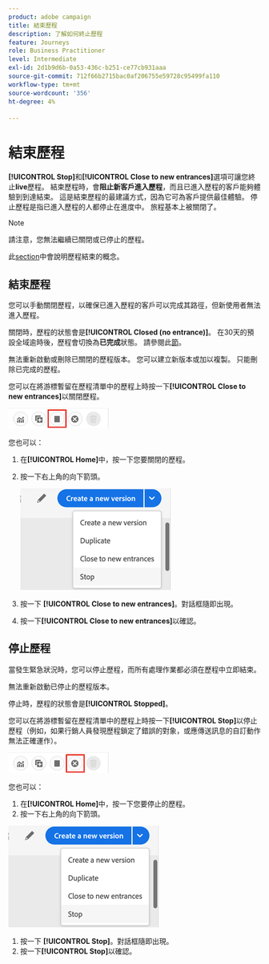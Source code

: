 ```yaml
---
product: adobe campaign
title: 結束歷程
description: 了解如何終止歷程
feature: Journeys
role: Business Practitioner
level: Intermediate
exl-id: 2d1b9d6b-0a53-436c-b251-ce77cb931aaa
source-git-commit: 712f66b2715bac0af206755e59728c95499fa110
workflow-type: tm+mt
source-wordcount: '356'
ht-degree: 4%

---
```


# 結束歷程

**[!UICONTROL Stop]**&#x200B;和&#x200B;**[!UICONTROL Close to new entrances]**&#x200B;選項可讓您終止&#x200B;**live**&#x200B;歷程。 結束歷程時，會&#x200B;**阻止新客戶進入歷程**，而且已進入歷程的客戶能夠體驗到到達結束。 這是結束歷程的最建議方式，因為它可為客戶提供最佳體驗。 停止歷程是指已進入歷程的人都停止在進度中。 旅程基本上被關閉了。

>[!NOTE]
>
>請注意，您無法繼續已關閉或已停止的歷程。
>
>此[section](../building-journeys/journey.md#ending_a_journey)中會說明歷程結束的概念。

## 結束歷程

您可以手動關閉歷程，以確保已進入歷程的客戶可以完成其路徑，但新使用者無法進入歷程。

關閉時，歷程的狀態會是&#x200B;**[!UICONTROL Closed (no entrance)]**。 在30天的預設全域逾時後，歷程會切換為&#x200B;**已完成**&#x200B;狀態。 請參閱此[節](../building-journeys/changing-properties.md#entrance)。

無法重新啟動或刪除已關閉的歷程版本。 您可以建立新版本或加以複製。 只能刪除已完成的歷程。

您可以在將游標暫留在歷程清單中的歷程上時按一下&#x200B;**[!UICONTROL Close to new entrances]**&#x200B;以關閉歷程。

![](../assets/do-not-localize/journey-finish-quick-action.png)

您也可以：

1. 在&#x200B;**[!UICONTROL Home]**&#x200B;中，按一下您要關閉的歷程。
1. 按一下右上角的向下箭頭。

   ![](../assets/finish_drop_down_list.png)

1. 按一下 **[!UICONTROL Close to new entrances]**。對話框隨即出現。
1. 按一下&#x200B;**[!UICONTROL Close to new entrances]**&#x200B;以確認。

## 停止歷程

當發生緊急狀況時，您可以停止歷程，而所有處理作業都必須在歷程中立即結束。

無法重新啟動已停止的歷程版本。

停止時，歷程的狀態會是&#x200B;**[!UICONTROL Stopped]**。

您可以在將游標暫留在歷程清單中的歷程上時按一下&#x200B;**[!UICONTROL Stop]**&#x200B;以停止歷程（例如，如果行銷人員發現歷程鎖定了錯誤的對象，或應傳送訊息的自訂動作無法正確運作）。

![](../assets/do-not-localize/journey-stop-quick-action.png)

您也可以：

1. 在&#x200B;**[!UICONTROL Home]**&#x200B;中，按一下您要停止的歷程。
1. 按一下右上角的向下箭頭。

![](../assets/finish_drop_down_list.png)

1. 按一下 **[!UICONTROL Stop]**。對話框隨即出現。
1. 按一下&#x200B;**[!UICONTROL Stop]**&#x200B;以確認。
